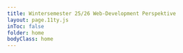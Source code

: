 ```yaml
---
title: Wintersemester 25/26 Web-Development Perspektive
layout: page.11ty.js
inToc: false
folder: home
bodyClass: home
---
```

